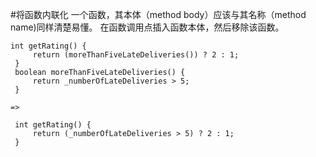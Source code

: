 #将函数内联化
一个函数，其本体（method body）应该与其名称（method name)同样清楚易懂。
在函数调用点插入函数本体，然后移除该函数。
```
int getRating() {
     return (moreThanFiveLateDeliveries()) ? 2 : 1;
 }
 boolean moreThanFiveLateDeliveries() {
     return _numberOfLateDeliveries > 5;
 }
 
=>

 int getRating() {
     return (_numberOfLateDeliveries > 5) ? 2 : 1;
 }
```